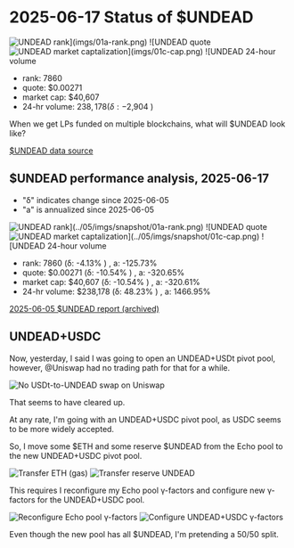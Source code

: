 # 2025-06-17 Status of $UNDEAD 

![$UNDEAD rank](imgs/01a-rank.png) 
![$UNDEAD quote](imgs/01b-quote.png) 
![$UNDEAD market captalization](imgs/01c-cap.png) 
![$UNDEAD 24-hour volume](imgs/01d-vol.png) 

* rank: 7860 
* quote: $0.00271 
* market cap: $40,607 
* 24-hr volume: $238,178 (δ: -$2,904 ) 

When we get LPs funded on multiple blockchains, what will $UNDEAD look like? 

[$UNDEAD data source](https://www.coingecko.com/en/coins/undead-blocks) 
## $UNDEAD performance analysis, 2025-06-17 

* "δ" indicates change since 2025-06-05 
* "a" is annualized since 2025-06-05 

![$UNDEAD rank](../05/imgs/snapshot/01a-rank.png) 
![$UNDEAD quote](../05/imgs/snapshot/01b-quote.png) 
![$UNDEAD market captalization](../05/imgs/snapshot/01c-cap.png) 
![$UNDEAD 24-hour volume](../05/imgs/snapshot/01d-vol.png) 

* rank: 7860 (δ: -4.13% ) , a: -125.73% 
* quote: $0.00271 (δ: -10.54% ) , a: -320.65% 
* market cap: $40,607 (δ: -10.54% ) , a: -320.61% 
* 24-hr volume: $238,178 (δ: 48.23% ) , a: 1466.95% 

[2025-06-05 $UNDEAD report (archived)](https://github.com/pivoteur/biz/tree/main/blog/2025/06/05) 

## UNDEAD+USDC

Now, yesterday, I said I was going to open an UNDEAD+USDt pivot pool, however, @Uniswap had no trading path for that for a while.

![No USDt-to-UNDEAD swap on Uniswap](imgs/04-usdt.png)

That seems to have cleared up.

At any rate, I'm going with an UNDEAD+USDC pivot pool, as USDC seems to be more widely accepted.

So, I move some $ETH and some reserve $UNDEAD from the Echo pool to the new UNDEAD+USDC pivot pool. 

![Transfer ETH (gas)](imgs/05a-xfer-eth.png)
![Transfer reserve UNDEAD](imgs/05b-xfer-undead.png)

This requires I reconfigure my Echo pool γ-factors and configure new γ-factors for the UNDEAD+USDC pool. 

![Reconfigure Echo pool γ-factors](imgs/05c-reconfigure-echo.png)
![Configure UNDEAD+USDC γ-factors](imgs/05d-configure.png)

Even though the new pool has all $UNDEAD, I'm pretending a 50/50 split.


